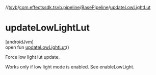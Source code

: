 //[tsvb](../../../index.md)/[com.effectssdk.tsvb.pipeline](../index.md)/[BasePipeline](index.md)/[updateLowLightLut](update-low-light-lut.md)

# updateLowLightLut

[androidJvm]\
open fun [updateLowLightLut](update-low-light-lut.md)()

Force low light lut update.

Works only if low light mode is enabled. See enableLowLight.
